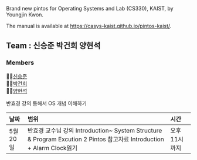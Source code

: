 Brand new pintos for Operating Systems and Lab (CS330), KAIST, by Youngjin Kwon.

The manual is available at https://casys-kaist.github.io/pintos-kaist/.


## Team : 신승준 박건희 양현석

### Members

👨‍💻[신승준](https://github.com/metacode22) <br/>
👨‍💻[박건희](https://github.com/connieya) <br/>
👨‍💻[양현석](https://github.com/piousangel) <br/>

반효경 강의 통해서 OS 개념 이해하기

|날짜|범위| 시간 |
|:----|:--- |:----|
|5월20일|반효경 교수님 강의 Introduction~ System Structure & Program Excution 2 Pintos 참고자료 Introduction + Alarm Clock읽기| 오후 11시까지|



